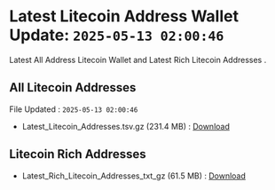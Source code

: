 # Latest Litecoin Address Wallet Update: `2025-05-13 02:00:46`

Latest All Address Litecoin Wallet and Latest Rich Litecoin Addresses .

## All Litecoin Addresses

File Updated : `2025-05-13 02:00:46`

- Latest_Litecoin_Addresses.tsv.gz (231.4 MB) : [Download](https://github.com/Pymmdrza/Rich-Address-Wallet/releases/tag/Litecoin)

## Litecoin Rich Addresses

- Latest_Rich_Litecoin_Addresses_txt_gz (61.5 MB) : [Download](https://github.com/Pymmdrza/Rich-Address-Wallet/releases/tag/Litecoin)

